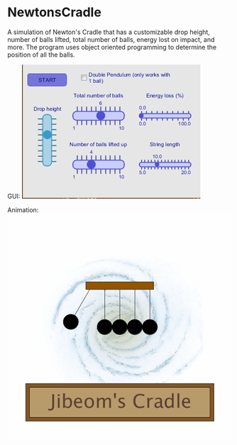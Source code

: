 # NewtonsCradle

A simulation of Newton's Cradle that has a customizable drop height, number of balls lifted, total number of balls, energy lost on impact, and more.
The program uses object oriented programming to determine the position of all the balls.

GUI:
![gui](https://github.com/jibeombae/NewtonsCradle/blob/main/guiSS.jpg)

Animation:
![animation](https://github.com/jibeombae/NewtonsCradle/blob/main/cradle.gif)
